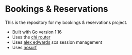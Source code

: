 # Bookings & Reservations

This is the repository for my bookings & reservations project.

- Built with Go version 1.16
- Uses the [chi router](https://github.com/go-chi/chi/v5)
- Uses [alex edwards](https://github.com/alexedwards/scs/v2) scs session management
- Uses [nosurf](https://github.com/justinas/nosurf)